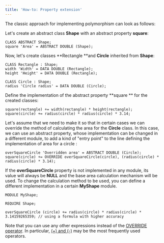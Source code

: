 ```yaml
---
title: 'How-to: Property extension'
---
```


The classic approach for implementing polymorphism can look as follows:

Let's create an abstract class **Shape** with an abstract property **square**:

```lsf
CLASS ABSTRACT Shape;
square 'Area' = ABSTRACT DOUBLE (Shape);
```

Now, let's create classes **Rectangle **and **Circle** inherited from **Shape**:

```lsf
CLASS Rectangle : Shape;
width 'Width' = DATA DOUBLE (Rectangle);
height 'Height' = DATA DOUBLE (Rectangle);

CLASS Circle : Shape;
radius 'Circle radius' = DATA DOUBLE (Circle);
```

Define the implementation of the abstract property **square ** for the created classes:

```lsf
square(rectangle) += width(rectangle) * height(rectangle);
square(circle) += radius(circle) * radius(circle) * 3.14;
```

Let's assume that we need to make it so that in certain cases we can override the method of calculating the area for the **Circle** class. In this case, we can use an abstract property, whose implementation can be changed in a different module, to add a kind of "entry point" to the line defining the implementation of area for a circle :

```lsf
overSquareCircle 'Overridden area' = ABSTRACT DOUBLE (Circle);
square(circle) += OVERRIDE overSquareCircle(circle), (radius(circle) * radius(circle) * 3.14);
```

If the **overSquareCircle** property is not implemented in any module, its value will always be **NULL** and the base area calculation mechanism will be used. To change the calculation method to be used, you can define a different implementation in a certain **MyShape** module.

```lsf
MODULE MyShape;

REQUIRE Shape;

overSquareCircle (circle) += radius(circle) * radius(circle) * 3.14159265359; // using a formula with higher accuracy
```

Note that you can use any other expressions instead of the [OVERRIDE operator](OVERRIDE_operator.md). In particular, [(+) and (-)](Arithmetic_operators_+_-_..._.md) may be the most frequently used operators.
